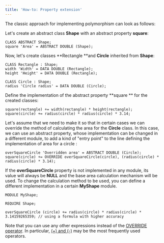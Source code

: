 ```yaml
---
title: 'How-to: Property extension'
---
```


The classic approach for implementing polymorphism can look as follows:

Let's create an abstract class **Shape** with an abstract property **square**:

```lsf
CLASS ABSTRACT Shape;
square 'Area' = ABSTRACT DOUBLE (Shape);
```

Now, let's create classes **Rectangle **and **Circle** inherited from **Shape**:

```lsf
CLASS Rectangle : Shape;
width 'Width' = DATA DOUBLE (Rectangle);
height 'Height' = DATA DOUBLE (Rectangle);

CLASS Circle : Shape;
radius 'Circle radius' = DATA DOUBLE (Circle);
```

Define the implementation of the abstract property **square ** for the created classes:

```lsf
square(rectangle) += width(rectangle) * height(rectangle);
square(circle) += radius(circle) * radius(circle) * 3.14;
```

Let's assume that we need to make it so that in certain cases we can override the method of calculating the area for the **Circle** class. In this case, we can use an abstract property, whose implementation can be changed in a different module, to add a kind of "entry point" to the line defining the implementation of area for a circle :

```lsf
overSquareCircle 'Overridden area' = ABSTRACT DOUBLE (Circle);
square(circle) += OVERRIDE overSquareCircle(circle), (radius(circle) * radius(circle) * 3.14);
```

If the **overSquareCircle** property is not implemented in any module, its value will always be **NULL** and the base area calculation mechanism will be used. To change the calculation method to be used, you can define a different implementation in a certain **MyShape** module.

```lsf
MODULE MyShape;

REQUIRE Shape;

overSquareCircle (circle) += radius(circle) * radius(circle) * 3.14159265359; // using a formula with higher accuracy
```

Note that you can use any other expressions instead of the [OVERRIDE operator](OVERRIDE_operator.md). In particular, [(+) and (-)](Arithmetic_operators_+_-_..._.md) may be the most frequently used operators.
